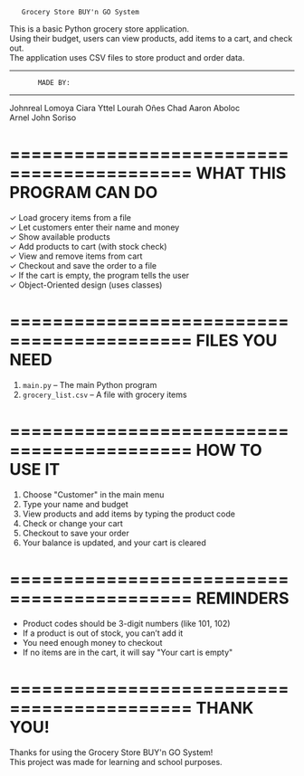 
       Grocery Store BUY'n GO System
This is a basic Python grocery store application.  
Using their budget, users can view products, add items to a cart, and check out.  
The application uses CSV files to store product and order data.

-------------------------------------------
           MADE BY:
-------------------------------------------
Johnreal Lomoya 
Ciara Yttel Lourah Oñes
Chad Aaron Aboloc  
Arnel John Soriso  

===========================================
           WHAT THIS PROGRAM CAN DO
===========================================
✓ Load grocery items from a file  
✓ Let customers enter their name and money  
✓ Show available products  
✓ Add products to cart (with stock check)  
✓ View and remove items from cart  
✓ Checkout and save the order to a file  
✓ If the cart is empty, the program tells the user  
✓ Object-Oriented design (uses classes)

===========================================
           FILES YOU NEED
===========================================
1. `main.py` – The main Python program  
2. `grocery_list.csv` – A file with grocery items


===========================================
         HOW TO USE IT
===========================================
1. Choose "Customer" in the main menu  
2. Type your name and budget  
3. View products and add items by typing the product code  
4. Check or change your cart  
5. Checkout to save your order  
6. Your balance is updated, and your cart is cleared

===========================================
           REMINDERS
===========================================
- Product codes should be 3-digit numbers (like 101, 102)  
- If a product is out of stock, you can’t add it  
- You need enough money to checkout  
- If no items are in the cart, it will say "Your cart is empty"

===========================================
            THANK YOU!
===========================================
Thanks for using the Grocery Store BUY'n GO System!  
This project was made for learning and school purposes.

